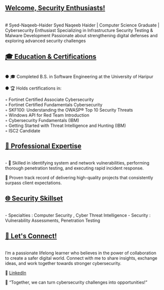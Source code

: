 ## [Welcome, Security Enthusiasts!](#about-me)

<br>
# Syed-Naqeeb-Haider
Syed Naqeeb Haider | Computer Science Graduate | Cybersecurity Enthusiast   Specializing in Infrastructure Security Testing &amp; Malware Development   Passionate about strengthening digital defenses and exploring advanced security challenges

## [🎓 Education & Certifications](#about-me)
<br>
● 🎓 Completed B.S. in Software Engineering at the University of Haripur  

● 🏆 Holds certifications in:  

◦ Fortinet Certified Associate Cybersecurity  
◦ Fortinet Certified Fundamentals Cybersecurity  
◦ SKF100: Understanding the OWASP® Top 10 Security Threats  
◦ Windows API for Red Team Introduction  
◦ Cybersecurity Fundamentals (IBM)  
◦ Getting Started with Threat Intelligence and Hunting (IBM)  
◦ ISC2 Candidate  

## [💼 Professional Expertise](#professional-expertise)
<br>
- 🌟 Skilled in identifying system and network vulnerabilities, performing thorough penetration testing, and executing rapid incident response.  

🌟 Proven track record of delivering high-quality projects that consistently surpass client expectations.

## [🌐 Security Skillset](#security-skillset)
<br>
- Specialties : Computer Security , Cyber Threat Intelligence
- Security : Vulnerability Assessments, Penetration Testing

## [🌟 Let's Connect!](#lets-connect)

<br>
I’m a passionate lifelong learner who believes in the power of collaboration to create a safer digital world.  
Connect with me to share insights, exchange ideas, and work together towards stronger cybersecurity.

🔗 [LinkedIn](https://www.linkedin.com/in/syed-naqeeb-haider-4ba997219)  

💬 “Together, we can turn cybersecurity challenges into opportunities!”

